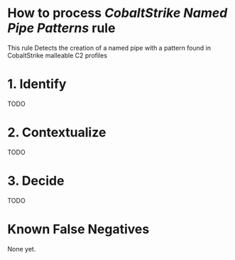 # How to process *CobaltStrike Named Pipe Patterns* rule
This rule Detects the creation of a named pipe with a pattern found in CobaltStrike malleable C2 profiles

# 1. Identify
TODO

# 2. Contextualize
TODO

# 3. Decide
TODO

# Known False Negatives
None yet.
